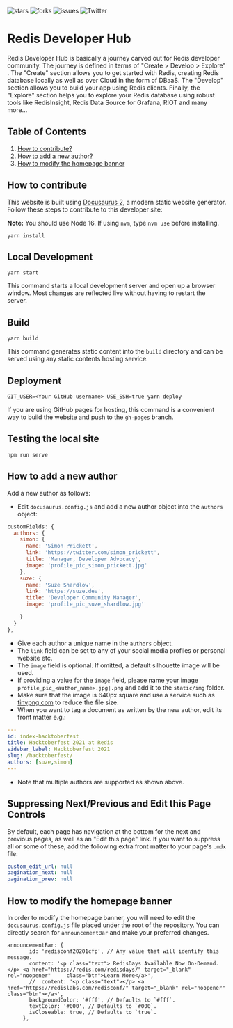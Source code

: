 
![stars](https://img.shields.io/github/stars/redis-developer/redis-developer.github.io)
![forks](https://img.shields.io/github/forks/redis-developer/redis-developer.github.io)
![issues](https://img.shields.io/github/issues/redis-developer/redis-developer.github.io)
![Twitter](https://img.shields.io/twitter/url?url=https%3A%2F%2Fgithub.com%2Fredis-developer%2Fredis-developer.github.io)



# Redis Developer Hub

Redis Developer Hub is basically a journey carved out for Redis developer community. The journey is defined in terms of "Create > Develop > Explore" . The "Create" section allows you to get started with Redis, creating Redis database locally as well as over Cloud in the form of DBaaS. The "Develop" section allows you to build your app using Redis clients. Finally, the "Explore" section helps you to explore your Redis database using robust tools like RedisInsight, Redis Data Source for Grafana, RIOT and many more...

## Table of Contents

1. [How to contribute?](#how-to-contribute)
2. [How to add a new author?](#how-to-add-a-new-author)
3. [How to modify the homepage banner](#how-to-modify-the-homepage-banner)



## How to contribute

This website is built using [Docusaurus 2](https://v2.docusaurus.io/), a modern static website generator. Follow these steps to contribute to this developer site:


**Note:** You should use Node 16.  If using `nvm`, type `nvm use` before installing.

```console
yarn install
```

## Local Development

```console
yarn start
```

This command starts a local development server and open up a browser window. Most changes are reflected live without having to restart the server.

## Build

```console
yarn build
```

This command generates static content into the `build` directory and can be served using any static contents hosting service.

## Deployment

```console
GIT_USER=<Your GitHub username> USE_SSH=true yarn deploy
```

If you are using GitHub pages for hosting, this command is a convenient way to build the website and push to the `gh-pages` branch.


## Testing the local site

```console
npm run serve
```

## How to add a new author

Add a new author as follows:

* Edit `docusaurus.config.js` and add a new author object into the `authors` object:

```javascript
customFields: {
  authors: {
    simon: {
      name: 'Simon Prickett',
      link: 'https://twitter.com/simon_prickett',
      title: 'Manager, Developer Advocacy',
      image: 'profile_pic_simon_prickett.jpg'
    },
    suze: {
      name: 'Suze Shardlow',
      link: 'https://suze.dev',
      title: 'Developer Community Manager',
      image: 'profile_pic_suze_shardlow.jpg'

    }
  }
},
```

* Give each author a unique name in the `authors` object.  
* The `link` field can be set to any of your social media profiles or personal website etc.
* The `image` field is optional.  If omitted, a default silhouette image will be used.
* If providing a value for the `image` field, please name your image `profile_pic_<author_name>.jpg|.png` and add it to the `static/img` folder.
* Make sure that the image is 640px square and use a service such as [tinypng.com](https://tinypng.com/) to reduce the file size.
* When you want to tag a document as written by the new author, edit its front matter e.g.:

```yaml
---
id: index-hacktoberfest
title: Hacktoberfest 2021 at Redis
sidebar_label: Hacktoberfest 2021
slug: /hacktoberfest/
authors: [suze,simon]
---
```

* Note that multiple authors are supported as shown above.

## Suppressing Next/Previous and Edit this Page Controls

By default, each page has navigation at the bottom for the next and previous pages, as well as an "Edit this page" link.  If you want to suppress all or some of these, add the following extra front matter to your page's `.mdx` file:

```yaml
custom_edit_url: null
pagination_next: null
pagination_prev: null
```

## How to modify the homepage banner

In order to modify the homepage banner, you will need to edit the ```docusaurus.config.js``` file placed under the root of the repository.
You can directly search for `announcementBar` and make your preferred changes.


```
announcementBar: {
       id: 'redisconf20201cfp', // Any value that will identify this message.
       content: '<p class="text"> RedisDays Available Now On-Demand. </p> <a href="https://redis.com/redisdays/" target="_blank" rel="noopener"     class="btn">Learn More</a>',
       //  content: '<p class="text"></p> <a href="https://redislabs.com/redisconf/" target="_blank" rel="noopener" class="btn"></a>',
       backgroundColor: '#fff', // Defaults to `#fff`.
       textColor: '#000', // Defaults to `#000`.
       isCloseable: true, // Defaults to `true`.
     },
```


